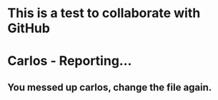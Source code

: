# This is a test to collaborate with GitHub

# Carlos - Reporting...

## You messed up carlos, change the file again.